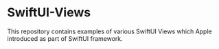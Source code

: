 # SwiftUI-Views
This repository contains examples of various SwiftUI Views which Apple introduced as part of SwiftUI framework.
